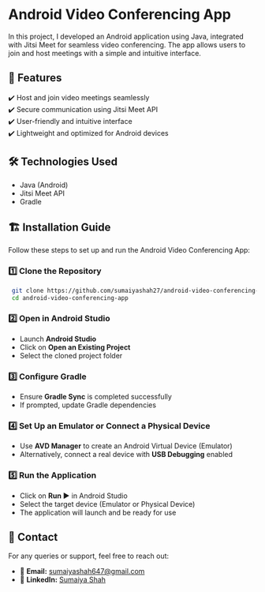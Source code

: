 # Android Video Conferencing App  

In this project, I developed an Android application using Java, integrated with Jitsi Meet for seamless video conferencing. The app allows users to join and host meetings with a simple and intuitive interface.  


## 🚀 Features  
✔️ Host and join video meetings seamlessly  
✔️ Secure communication using Jitsi Meet API  
✔️ User-friendly and intuitive interface  
✔️ Lightweight and optimized for Android devices   

## 🛠️ Technologies Used  
- Java (Android)  
- Jitsi Meet API  
- Gradle  

## 🏗️ Installation Guide

Follow these steps to set up and run the Android Video Conferencing App:

### 1️⃣ Clone the Repository  
```sh
 git clone https://github.com/sumaiyashah27/android-video-conferencing-app.git
 cd android-video-conferencing-app
```

### 2️⃣ Open in Android Studio  
- Launch **Android Studio**  
- Click on **Open an Existing Project**  
- Select the cloned project folder  

### 3️⃣ Configure Gradle  
- Ensure **Gradle Sync** is completed successfully  
- If prompted, update Gradle dependencies  

### 4️⃣ Set Up an Emulator or Connect a Physical Device  
- Use **AVD Manager** to create an Android Virtual Device (Emulator)  
- Alternatively, connect a real device with **USB Debugging** enabled  

### 5️⃣ Run the Application  
- Click on **Run ▶️** in Android Studio  
- Select the target device (Emulator or Physical Device)  
- The application will launch and be ready for use  

## 📧 Contact
For any queries or support, feel free to reach out:
- 📩 **Email:** [sumaiyashah647@gmail.com](mailto:sumaiyashah647@gmail.com)
- 🔗 **LinkedIn:** [Sumaiya Shah](https://www.linkedin.com/in/sumaiya-shah-7a0706224/)
